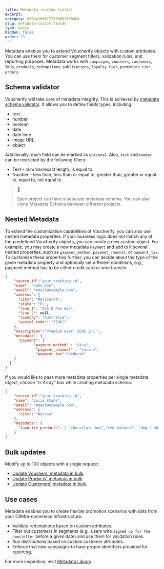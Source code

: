 ```yaml
---
title: Metadata (custom fields)
excerpt: 
category: 639ba16d677235008f800454
slug: metadata-custom-fields
type: basic
hidden: false
order: 13
---
```


Metadata enables you to extend Voucherify objects with custom attributes. You can use them for customer segment filters, validation rules, and reporting purposes. Metadata works with `campaigns`, `vouchers`, `customers`, `SKUs`, `products`, `redemptions`, `publications`, `loyalty tier`, `promotion tier`, `orders`.

## Schema validator

Voucherify will take care of metadata integrity. This is achieved by [metadata schema validator](https://support.voucherify.io/article/99-schema-validation-metadata). It allows you to define fields types, including:

- text
- number
- boolean
- date
- date time
- image URL
- object

Additionally, each field can be marked as `optional`. Also, `text` and `number` can be restricted by the following filters:

- Text – min/max/exact length, is equal to.
- Number – less than, less than or equal to, greater than, greater or equal to, equal to, not equal to.

> 📘 
>
> Each project can have a separate metadata schema. You can also clone Metadata Schema between different projects.

## Nested Metadata

To extend the customization capabilities of Voucherify, you can also use nested metadata properties. If your business logic does not match any of the predefined Voucherify objects, you can create a new custom object. For example, you may create a new metadata `Payment` and add to it several nested properties, such as `payment_method`, `payment_channel`, or `payment_tax`. To customize these properties further, you can decide about the type of the given metadata property and optionally set different conditions, e.g., payment method has to be either credit card or wire transfer. 

```json
{
    "source_id":"your-tracking-id", 
    "name": "John Doe",
    "email": "email@example.com",
    "address": {
      "city": "Melbourne",
      "state": "FL",
      "line_1": "226 E Fee Ave",
      "line_2": null,
      "country": "Australia",
      "postal_code": "32901"
    },
    "description":"Premium user, ACME Inc.",
    "metadata": {
      "payment": {
             "payment_method" : "Visa",
              "payment_channel" : "online",
              "payment_tax":"deduced"
    }
  }
}
```

If you would like to pass more metadata properties per single metadata object, choose "Is Array" box while creating metadata schema.

```json
{
    "source_id":"your-tracking-id", 
    "name": "Julia Stane",
    "email": "email@example.com",
    "address": {
      "city": "Warsaw"
    },
    "metadata": {
      "favorite_products": [ "chococlate_box","red baloons", "dog t-shirt" ]
    }
}
```

## Bulk updates

Modify up to 100 objects with a single request:

- [Update Vouchers' metadata in bulk](ref:update-vouchers-metadata-in-bulk). 
- [Update Products' metadata in bulk](ref:update-products-metadata-in-bulk).
- [Update Customers' metadata in bulk](ref:update-customers-metadata-in-bulk). 

## Use cases

Metadata enables you to create flexible promotion scenarios with data from your CRM/e-commerce infrastructure:

- Validate redemptions based on custom attributes.
- Filter out customers in segments (e.g., users who `signed up for the newsletter` before a given date) and use them for validation rules.
- Run distributions based on custom customer attributes.
- Enforce that new campaigns to have proper identifiers provided for reporting.

For more inspiration, visit [Metadata Library](https://support.voucherify.io/article/461-what-kind-of-metadata-attributes-can-i-create).

